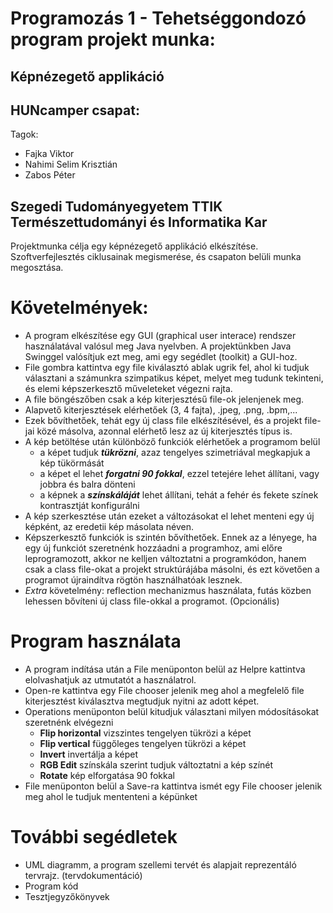# Programozás 1 - Tehetséggondozó program projekt munka:
## Képnézegető applikáció

## HUNcamper csapat:
Tagok:
- Fajka Viktor
- Nahimi Selim Krisztián
- Zabos Péter

## Szegedi Tudományegyetem TTIK Természettudományi és Informatika Kar

Projektmunka célja egy képnézegető applikáció elkészítése. Szoftverfejlesztés ciklusainak megismerése, és csapaton belüli munka megosztása.

# Követelmények:
- A program elkészítése egy GUI (graphical user interace) rendszer használatával valósul meg Java nyelvben. A projektünkben Java Swinggel valósítjuk ezt meg, ami egy segédlet (toolkit) a GUI-hoz.
- File gombra kattintva egy file kiválasztó ablak ugrik fel, ahol ki tudjuk választani a számunkra szimpatikus képet, melyet meg tudunk tekinteni, és elemi képszerkesztő műveleteket végezni rajta.
- A file böngészőben csak a kép kiterjesztésű file-ok jelenjenek meg.
- Alapvető kiterjesztések elérhetőek (3, 4 fajta), .jpeg, .png, .bpm,...
- Ezek bővíthetőek, tehát egy új class file elkészítésével, és a projekt file-jai közé másolva, azonnal elérhető lesz az új kiterjesztés típus is.
- A kép betöltése után különböző funkciók elérhetőek a programom belül
  - a képet tudjuk ***tükrözni***, azaz tengelyes szimetriával megkapjuk a kép tükörmását
  - a képet el lehet ***forgatni 90 fokkal***, ezzel tetejére lehet állítani, vagy jobbra és balra dönteni
  - a képnek a ***színskáláját*** lehet állítani, tehát a fehér és fekete színek kontrasztját konfigurálni
- A kép szerkesztése után ezeket a változásokat el lehet menteni egy új képként, az eredetii kép másolata néven.
- Képszerkesztő funkciók is szintén bővíthetőek. Ennek az a lényege, ha egy új funkciót szeretnénk hozzáadni a programhoz, ami előre leprogramozott, akkor ne kelljen változtatni a programkódon, hanem csak a class file-okat a projekt struktúrájába másolni, és ezt követően a programot újraindítva rögtön használhatóak lesznek.
- *Extra* követelmény: reflection mechanizmus használata, futás közben lehessen bővíteni új class file-okkal a programot. (Opcionális)

# Program használata
- A program indítása után a File menüponton belül az Helpre kattintva elolvashatjuk az utmutatót a használatrol. 
- Open-re kattintva egy File chooser jelenik meg ahol a megfelelő file kiterjesztést kiválasztva megtudjuk nyitni az adott képet.
- Operations menüponton belül kitudjuk választani milyen módosításokat szeretnénk elvégezni
  - **Flip horizontal** vizszintes tengelyen tükrözi a képet 
  - **Flip vertical** függőleges tengelyen tükrözi a képet
  - **Invert** invertálja a képet
  - **RGB Edit** színskála szerint tudjuk változtatni a kép színét
  - **Rotate** kép elforgatása 90 fokkal
- File menüponton belül a Save-ra kattintva ismét egy File chooser jelenik meg ahol le tudjuk mententeni a képünket

  

# További segédletek

- UML diagramm, a program szellemi tervét és alapjait reprezentáló tervrajz. (tervdokumentáció)
- Program kód
- Tesztjegyzőkönyvek


